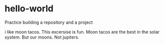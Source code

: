 # hello-world
Practice building a repository and a project
 
 i like moon tacos. This excersise is fun. Moon tacos are the best in the solar system. But our moons. Not jupiters.
